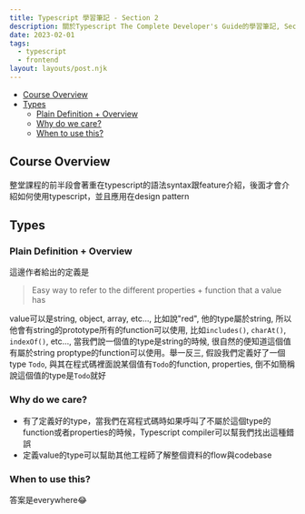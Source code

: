 ```yaml
---
title: Typescript 學習筆記 - Section 2
description: 關於Typescript The Complete Developer's Guide的學習筆記, Section 2
date: 2023-02-01
tags:
  - typescript
  - frontend
layout: layouts/post.njk
---
```


- [Course Overview](#course-overview)
- [Types](#types)
  - [Plain Definition + Overview](#plain-definition--overview)
  - [Why do we care?](#why-do-we-care)
  - [When to use this?](#when-to-use-this)

## Course Overview

整堂課程的前半段會著重在typescript的語法syntax跟feature介紹，後面才會介紹如何使用typescript，並且應用在design pattern

## Types
### Plain Definition + Overview

這邊作者給出的定義是
> Easy way to refer to the different properties + function that a value has

value可以是string, object, array, etc..., 比如說"red", 他的type屬於string, 所以他會有string的prototype所有的function可以使用, 比如`includes()`, `charAt()`, `indexOf()`, etc..., 當我們說一個值的type是string的時候, 很自然的便知道這個值有屬於string proptype的function可以使用。舉一反三, 假設我們定義好了一個type `Todo`, 與其在程式碼裡面說某個值有`Todo`的function, properties, 倒不如簡稱說這個值的type是`Todo`就好

### Why do we care?

- 有了定義好的type，當我們在寫程式碼時如果呼叫了不屬於這個type的function或者properties的時候，Typescript compiler可以幫我們找出這種錯誤
- 定義value的type可以幫助其他工程師了解整個資料的flow與codebase

### When to use this?

答案是everywhere😂
